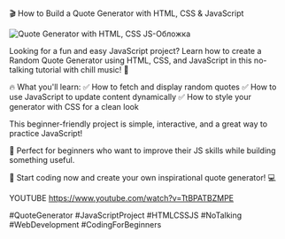 🎬 How to Build a Quote Generator with HTML, CSS & JavaScript

![Quote Generator with HTML, CSS   JS-Обложка](https://github.com/user-attachments/assets/1001ca8e-e0f0-46ac-b69d-ddfbe54399b3)

Looking for a fun and easy JavaScript project? Learn how to create a Random Quote Generator using HTML, CSS, and JavaScript in this no-talking tutorial with chill music! 🎵

🔥 What you'll learn:
✅ How to fetch and display random quotes
✅ How to use JavaScript to update content dynamically
✅ How to style your generator with CSS for a clean look

This beginner-friendly project is simple, interactive, and a great way to practice JavaScript!

📌 Perfect for beginners who want to improve their JS skills while building something useful.

🚀 Start coding now and create your own inspirational quote generator! 💻

YOUTUBE
https://www.youtube.com/watch?v=TtBPATBZMPE

#QuoteGenerator #JavaScriptProject #HTMLCSSJS #NoTalking #WebDevelopment #CodingForBeginners

